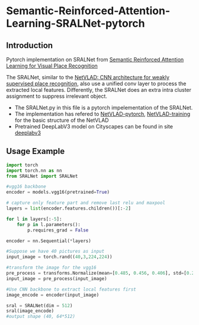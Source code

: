 # Semantic-Reinforced-Attention-Learning-SRALNet-pytorch

## Introduction
Pytorch implementation on SRALNet from [Semantic Reinforced Attention Learning for Visual Place Recognition](https://arxiv.org/abs/2108.08443)

The SRALNet, similar to the [NetVLAD: CNN architecture for weakly supervised place recognition](https://arxiv.org/abs/1511.07247), also use a unified conv layer to process the extracted local features. Differently, the SRALNet does an extra intra cluster assignment to suppress irrelevant object.

- The SRALNet.py in this file is a pytorch impelementation of the SRALNet. <br>
- The implementation has refered to [NetVLAD-pytorch](https://github.com/lyakaap/NetVLAD-pytorch), [NetVLAD-training](https://github.com/Nanne/pytorch-NetVlad) for the basic structure of the NetVLAD <br>
- Pretrained DeepLabV3 model on Cityscapes can be found in site [deeplabv3](https://github.com/fregu856/deeplabv3)

## Usage Example


```python
import torch
import torch.nn as nn
from SRALNet import SRALNet

#vgg16 backbone
encoder = models.vgg16(pretrained=True)

# capture only feature part and remove last relu and maxpool
layers = list(encoder.features.children())[:-2]

for l in layers[:-5]: 
    for p in l.parameters():
        p.requires_grad = False

encoder = nn.Sequential(*layers)

#Suppose we have 40 pictures as input
input_image = torch.rand((40,3,224,224))

#transform the image for the vgg16
pre_process = transforms.Normalize(mean=[0.485, 0.456, 0.406], std=[0.229, 0.224, 0.225])
input_image = pre_process(input_image)

#Use CNN backbone to extract local features first
image_encode = encoder(input_image)

sral = SRALNet(dim = 512)
sral(image_encode)
#output shape (40, 64*512)
```

